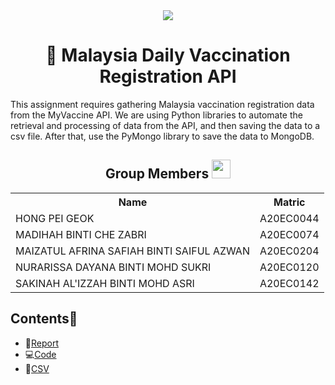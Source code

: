 <div align="center">
  <img src="https://user-images.githubusercontent.com/120556342/231046603-021cdd4a-de06-4c33-b1d2-8ff7a46e2bfd.png"/>
</div>

<h1 align=center>🏥 Malaysia Daily Vaccination Registration API </h1>

This assignment requires gathering Malaysia vaccination registration data from the MyVaccine API. We are using Python libraries to automate the retrieval and processing of data from the API, and then saving the data to a csv file. After that, use the PyMongo library to save the data to MongoDB.

<h2 align=center>Group Members <img width=30px; height=30px src="https://user-images.githubusercontent.com/120556342/215398734-609ba04a-88e5-44b5-9eaa-239ac8edd091.png"></h2>
<table align=center>
  <tr>
    <th>Name</th>
    <th>Matric</th>
  </tr>
  <tr>
    <td>HONG PEI GEOK</td>
    <td>A20EC0044</td>
  </tr>
  <tr>
    <td>MADIHAH BINTI CHE ZABRI</td>
    <td>A20EC0074</td>
  </tr>
    <tr>
    <td>MAIZATUL AFRINA SAFIAH BINTI SAIFUL AZWAN</td>
    <td>A20EC0204</td>
  </tr>
    <tr>
    <td>NURARISSA DAYANA BINTI MOHD SUKRI</td>
    <td>A20EC0120</td>
  </tr>
  <tr>
    <td>SAKINAH AL'IZZAH BINTI MOHD ASRI</td>
    <td>A20EC0142</td>
  </tr>
</table>

## Contents📝
- 📑[Report](https://github.com/drshahizan/special-topic-data-engineering/blob/main/assignment/API/submission/Regex/Report_Regex.md)
- 💻[Code](https://github.com/drshahizan/special-topic-data-engineering/blob/main/assignment/API/submission/Regex/Vaccination.ipynb)
- 📂[CSV](https://github.com/drshahizan/special-topic-data-engineering/blob/main/assignment/API/submission/Regex/vaccination.csv)
